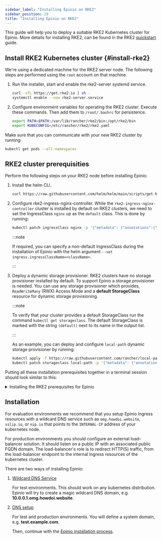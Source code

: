 ```yaml
---
sidebar_label: "Installing Epinio on RKE2"
sidebar_position: 19
title: "Installing Epinio on RKE2"
---
```


This guide will help you to deploy a suitable RKE2 Kubernetes cluster for Epinio.
More details for installing RKE2, can be found in the RKE2 [quickstart](https://docs.rke2.io/install/quickstart/) guide.

## Install RKE2 Kubernetes cluster {#install-rke2}

We're using a dedicated machine for the RKE2 server node.
The following steps are performed using the `root` account on that machine.

1. Run the installer, start and enable the rke2-server systemd service.

    ```bash
    curl -sfL https://get.rke2.io | sh -
    systemctl enable --now rke2-server.service
    ```

1. Configure environment variables for operating the RKE2 cluster.
    Execute these commands. Then add them to `/root/.bashrc` for persistence.

    ```bash
    export PATH=$PATH:/var/lib/rancher/rke2/bin:/opt/rke2/bin
    export KUBECONFIG=/etc/rancher/rke2/rke2.yaml
    ```

Make sure that you can communicate with your new RKE2 cluster by running:

```bash
kubectl get pods --all-namespaces
```

## RKE2 cluster prerequisities

Perform the following steps on your RKE2 node before installing Epinio:

1. Install the helm CLI.

    ```bash
    curl https://raw.githubusercontent.com/helm/helm/main/scripts/get-helm-3 | bash
    ```

1. Configure rke2-ingress-nginx-controller.
    While the `rke2-ingress-nginx-controller` cluster is installed by default on RKE2 clusters, we need to set the IngressClass `nginx` up as the `default` class.
    This is done by running:

    ```bash
    kubectl patch ingressClass nginx -p '{"metadata": {"annotations":{"ingressclass.kubernetes.io/is-default-class": "true"}}}'
    ```

    :::note

    If required, you can specify a non-default IngressClass during the installation of Epinio with the helm argument `--set ingress.ingressClassName=<className>`.

    :::

1. Deploy a dynamic storage provisioner.
    RKE2 clusters have no storage provisioner installed by default.
    To support Epinio a storage provisioner is needed.
    You can use any storage provisioner which provides, `ReadWriteMany` (RWX) Access Mode and a **default StorageClass** resource for dynamic storage provisioning.

    :::note

    To verify that your cluster provides a default StorageClass run the command  `kubectl get storageclass`. The default StorageClass is marked with the string `(default)` next to its name in the output list.

    :::

    As an example, you can deploy and configure `local-path` dynamic storage provisioner by running:

    ```bash
    kubectl apply -f https://raw.githubusercontent.com/rancher/local-path-provisioner/master/deploy/local-path-storage.yaml
    kubectl patch storageclass local-path -p '{"metadata": {"annotations":{"storageclass.kubernetes.io/is-default-class":"true"}}}'
    ```

Putting all these installation prerequisites together in a terminal session should look similar to this:

<details>

<summary>Installing the RKE2 prerequisites for Epinio</summary>

![](/img/rke2.gif)

</details>

## Installation

For evaluation environments we recommend that you setup Epinio Ingress resources with a wildcard DNS service such as `omg.howdoi.website`, `sslip.io`, or `nip.io` that points to the `INTERNAL-IP` address of your kubernetes node.

For production environments you should configure an external load-balancer solution.
It should listen on a public IP with an associated public FQDN domain.
The load-balancer's role is to redirect HTTP(S) traffic, from the load-balancer endpoint to the internal Ingress resources of the kubernetes cluster.

There are two ways of installing Epinio:

1. [Wildcard DNS Service](../../installation/wildcardDNS_setup.md)

    For test environments.
    This should work on any kubernetes distribution.
    Epinio will try to create a magic wildcard DNS domain, e.g. **10.0.0.1.omg.howdoi.website**.

1. [DNS setup](../../installation/dns_setup.md)

    For test and production environments.
    You will define a system domain, e.g. **test.example.com**.

    Then, continue with the [Epinio installation process](../../installation/install_epinio.md).
